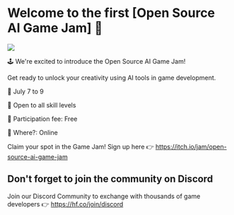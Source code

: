 # Welcome to the first [Open Source AI Game Jam] 🥳

![](https://img.itch.zone/aW1hZ2UyL2phbS8zMzExNDMvMTIyNDYzNzYucG5n/original/lXt9Rf.png)

🕹️ We're excited to introduce the Open Source AI Game Jam!

Get ready to unlock your creativity using AI tools in game development.

📅 July 7 to 9

🤝 Open to all skill levels

💸 Participation fee: Free

📍 Where?: Online

Claim your spot in the Game Jam! Sign up here 👉  https://itch.io/jam/open-source-ai-game-jam

## Don't forget to join the community on Discord

Join our Discord Community to exchange with thousands of game developers 👉 https://hf.co/join/discord